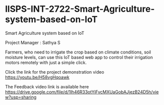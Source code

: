 # llSPS-INT-2722-Smart-Agriculture-system-based-on-IoT
Smart Agriculture system based on IoT

Project Manager : Sathya S

Farmers, who need to irrigate the crop based on climate conditions, soil moisture levels,
can use this IoT based web app to control 
their irrigation motors remotely with just a simple click.

Click the link for the project demonstration video https://youtu.be/H58vgHqoawk

The Feedback video link is available here https://drive.google.com/file/d/1lh46R33otYiFvcMXUaGobAJjezB24D5h/view?usp=sharing
